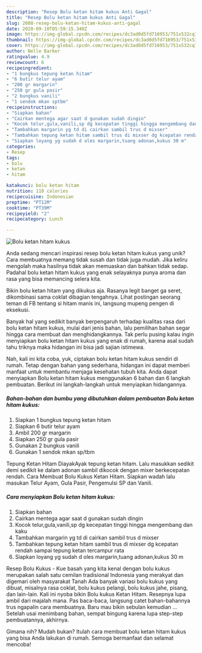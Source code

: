 ```yaml
---
description: "Resep Bolu ketan hitam kukus Anti Gagal"
title: "Resep Bolu ketan hitam kukus Anti Gagal"
slug: 2608-resep-bolu-ketan-hitam-kukus-anti-gagal
date: 2020-09-10T05:59:15.340Z
image: https://img-global.cpcdn.com/recipes/dc3ad0d5fd716953/751x532cq70/bolu-ketan-hitam-kukus-foto-resep-utama.jpg
thumbnail: https://img-global.cpcdn.com/recipes/dc3ad0d5fd716953/751x532cq70/bolu-ketan-hitam-kukus-foto-resep-utama.jpg
cover: https://img-global.cpcdn.com/recipes/dc3ad0d5fd716953/751x532cq70/bolu-ketan-hitam-kukus-foto-resep-utama.jpg
author: Nelle Barker
ratingvalue: 4.9
reviewcount: 6
recipeingredient:
- "1 bungkus tepung ketan hitam"
- "6 butir telur ayam"
- "200 gr margarin"
- "250 gr gula pasir"
- "2 bungkus vanili"
- "1 sendok mkan sptbm"
recipeinstructions:
- "Siapkan bahan"
- "Cairkan mentega agar saat d gunakan sudah dingin"
- "Kocok telur,gula,vanili,sp dg kecepatan tinggi hingga mengembang dan kaku"
- "Tambahkan margarin yg td di cairkan sambil trus d mixser"
- "Tambahkan tepung ketan hitam sambil trus di mixser dg kcepatan rendah sampai tepung ketan tercampur rata"
- "Siapkan loyang yg sudah d oles margarin,tuang adonan,kukus 30 m"
categories:
- Resep
tags:
- bolu
- ketan
- hitam

katakunci: bolu ketan hitam 
nutrition: 110 calories
recipecuisine: Indonesian
preptime: "PT12M"
cooktime: "PT39M"
recipeyield: "2"
recipecategory: Lunch

---
```



![Bolu ketan hitam kukus](https://img-global.cpcdn.com/recipes/dc3ad0d5fd716953/751x532cq70/bolu-ketan-hitam-kukus-foto-resep-utama.jpg)

Anda sedang mencari inspirasi resep bolu ketan hitam kukus yang unik? Cara membuatnya memang tidak susah dan tidak juga mudah. Jika keliru mengolah maka hasilnya tidak akan memuaskan dan bahkan tidak sedap. Padahal bolu ketan hitam kukus yang enak selayaknya punya aroma dan rasa yang bisa memancing selera kita.

Bikin bolu ketan hitam yang dikukus aja. Rasanya legit banget ga seret, dikombinasi sama coklat dibagian tengahnya. Lihat postingan seorang teman di FB tentang si hitam manis ini, langsung mupeng pengen di eksekusi.

Banyak hal yang sedikit banyak berpengaruh terhadap kualitas rasa dari bolu ketan hitam kukus, mulai dari jenis bahan, lalu pemilihan bahan segar hingga cara membuat dan menghidangkannya. Tak perlu pusing kalau ingin menyiapkan bolu ketan hitam kukus yang enak di rumah, karena asal sudah tahu triknya maka hidangan ini bisa jadi sajian istimewa.


Nah, kali ini kita coba, yuk, ciptakan bolu ketan hitam kukus sendiri di rumah. Tetap dengan bahan yang sederhana, hidangan ini dapat memberi manfaat untuk membantu menjaga kesehatan tubuh kita. Anda dapat menyiapkan Bolu ketan hitam kukus menggunakan 6 bahan dan 6 langkah pembuatan. Berikut ini langkah-langkah untuk menyiapkan hidangannya.

<!--inarticleads1-->

##### Bahan-bahan dan bumbu yang dibutuhkan dalam pembuatan Bolu ketan hitam kukus:

1. Siapkan 1 bungkus tepung ketan hitam
1. Siapkan 6 butir telur ayam
1. Ambil 200 gr margarin
1. Siapkan 250 gr gula pasir
1. Gunakan 2 bungkus vanili
1. Gunakan 1 sendok mkan sp/tbm


Tepung Ketan Hitam DiayakAyak tepung ketan hitam. Lalu masukkan sedikit demi sedikit ke dalam adonan sambil dikocok dengan mixer berkecepatan rendah. Cara Membuat Bolu Kukus Ketan Hitam. Siapkan wadah lalu masukan Telur Ayam, Gula Pasir, Pengemulsi SP dan Vanili. 

<!--inarticleads2-->

##### Cara menyiapkan Bolu ketan hitam kukus:

1. Siapkan bahan
1. Cairkan mentega agar saat d gunakan sudah dingin
1. Kocok telur,gula,vanili,sp dg kecepatan tinggi hingga mengembang dan kaku
1. Tambahkan margarin yg td di cairkan sambil trus d mixser
1. Tambahkan tepung ketan hitam sambil trus di mixser dg kcepatan rendah sampai tepung ketan tercampur rata
1. Siapkan loyang yg sudah d oles margarin,tuang adonan,kukus 30 m


Resep Bolu Kukus - Kue basah yang kita kenal dengan bolu kukus merupakan salah satu cemilan tradisional Indonesia yang merakyat dan digemari oleh masyarakat Tanah Ada banyak variasi bolu kukus yang dibuat, misalnya rasa coklat, bolu kukus pelangi, bolu kukus jahe, pisang, dan lain-lain. Kali ini nyoba bikin Bolu kukus Ketan Hitam. Resepnya lupa ambil dari majalah mana. Pas baca-baca, langsung catet bahan-bahannya trus ngapalin cara membuatnya. Baru mau bikin sebulan kemudian … Setelah usai menimbang bahan, sempat bingung karena lupa step-step pembuatannya, akhirnya. 

Gimana nih? Mudah bukan? Itulah cara membuat bolu ketan hitam kukus yang bisa Anda lakukan di rumah. Semoga bermanfaat dan selamat mencoba!
